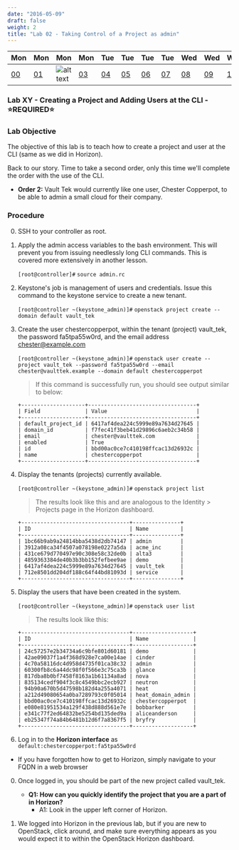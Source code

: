 ```yaml
---
date: "2016-05-09"
draft: false
weight: 2
title: "Lab 02 - Taking Control of a Project as admin"
---
```


|Mon|Mon|Mon|Mon|Tue|Tue|Tue|Tue|Wed|Wed|Wed|Thur|Thur|Thur|Thur|
|---|---|---|---|---|---|---|---|---|---|---|---|---|---|---|
|[00](/labs/openstack/00/)|[01](/labs/openstack/01/)|![alt text](https://i.imgur.com/nPM3gyv.png "You are here")|[03](/labs/openstack/03/)|[04](/labs/openstack/04/)|[05](/labs/openstack/05/)|[06](/labs/openstack/06/)|[07](/labs/openstack/07/)|[08](/labs/openstack/08/)|[09](/labs/openstack/09/)|[10](/labs/openstack/10/)|[11](/labs/openstack/11/)|[12](/labs/openstack/12/)|[13](/labs/openstack/13/)|[14](/labs/openstack/14/)|

### Lab XY - Creating a Project and Adding Users at the CLI - &#x2B50;REQUIRED&#x2B50;

### Lab Objective

The objective of this lab is to teach how to create a project and user at the CLI (same as we did in Horizon).

Back to our story. Time to take a second order, only this time we'll complete the order with the use of the CLI.

   - **Order 2:** Vault Tek would currently like one user, Chester Copperpot, to be able to admin a small cloud for their company.

### Procedure

0. SSH to your controller as root.

0. Apply the admin access variables to the bash environment. This will prevent you from issuing needlessly long CLI commands. This is covered more extensively in another lesson.

    `[root@controller]#` `source admin.rc`

0.  Keystone's job is management of users and credentials. Issue this command to the keystone service to create a new tenant.

    `[root@controller ~(keystone_admin)]#` `openstack project create --domain default vault_tek`

0. Create the user chestercopperpot, within the tenant (project) vault_tek, the password fa5tpa55w0rd, and the email address chester@example.com

    `[root@controller ~(keystone_admin)]#` `openstack user create --project vault_tek --password fa5tpa55w0rd --email chester@vaulttek.example --domain default chestercopperpot`

    > If this command is successfully run, you should see output similar to below:

    ``` 
    +--------------------+----------------------------------+
    | Field              | Value                            |
    +--------------------+----------------------------------+
    | default_project_id | 6417af4dea224c5999e89a7634d27645 |
    | domain_id          | f7fec41f3beb41d29896c6aeb2c34b58 |
    | email              | chester@vaulttek.com             |
    | enabled            | True                             |
    | id                 | bbd00ac0ce7c410198ffcac13d26932c |
    | name               | chestercopperpot                 |
    +--------------------+----------------------------------+
    ```

0. Display the tenants (projects) currently available. 

    `[root@controller ~(keystone_admin)]#` `openstack project list`
	
    > The results look like this and are analogous to the Identity > Projects page in the Horizon dashboard.

    ```
    +----------------------------------+---------------+
    | ID                               | Name          |
    +----------------------------------+---------------+
    | 1bc66b9ab9a24814bba5438d2db74147 | admin         |
    | 3912a08ca34f4507a078198e0227a5da | acme_inc      |
    | 431ce679d770497e90c308e58c32de0b | alta3         |
    | 4859363384de40b3b3bb152fefbee9ae | demo          |
    | 6417af4dea224c5999e89a7634d27645 | vault_tek     |
    | 712e8501dd204df188c64f44bd81093d | service       |
    +----------------------------------+---------------+
    ```

0. Display the users that have been created in the system. 

    `[root@controller ~(keystone_admin)]#` `openstack user list`

    > The results look like this:
	
	```
	+----------------------------------+-------------------+
	| ID                               | Name              |
	+----------------------------------+-------------------+
	| 24c57257e2b34734a6c9bfe801d60181 | demo              |
	| 42ae09037f1a4f368d928e7ca00e14ae | cinder            |
	| 4c70a58116dc4d958d4735f01ca38c32 | admin             |
	| 60300fb8c6a44dc98f0f566e3c75ca3b | glance            |
	| 817dba8b0bf7458f8163a1b61134a8ad | nova              |
	| 835134cedf904f3c8c4549bbc2ecb927 | neutron           |
	| 94b90a670b5d47598b182d4a255a4071 | heat              |
	| a212d49080654a0ba7289793c0f05014 | heat_domain_admin |
	| bbd00ac0ce7c410198ffcac13d26932c | chestercopperpot  |
	| e080e81951534a129f438d888d561e7e | bobbarker         |
	| e341c77f2ed64832be5254bd135ded9a | aliceanderson     |
	| eb25347f74a84b6481b12d6f7a8367f5 | bryfry            |
	+----------------------------------+-------------------+
	```

0. Log in to the **Horizon interface** as `default:chestercopperpot:fa5tpa55w0rd`

 * If you have forgotten how to get to Horizon, simply navigate to your FQDN in a web browser 
 
0. Once logged in, you should be part of the new project called vault_tek.

   - **Q1: How can you quickly identify the project that you are a part of in Horizon?**
      - A1: Look in the upper left corner of Horizon.
 
 0. We logged into Horizon in the previous lab, but if you are new to OpenStack, click around, and make sure everything appears as you would expect it to within the OpenStack Horizon dashboard.
